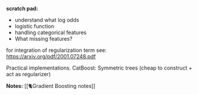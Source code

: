 

**scratch pad:**

- understand what log odds
- logistic function
- handling categorical features
- What missing features?

for integration of regularization term see: https://arxiv.org/pdf/2001.07248.pdf

Practical implementations. CatBoost: Symmetric trees (cheap to construct + act as regularizer)

**Notes:**
[[🐈Gradient Boosting notes]]
